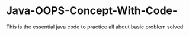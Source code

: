 # Java-OOPS-Concept-With-Code-
This is the essential java code to practice all about basic problem solved
